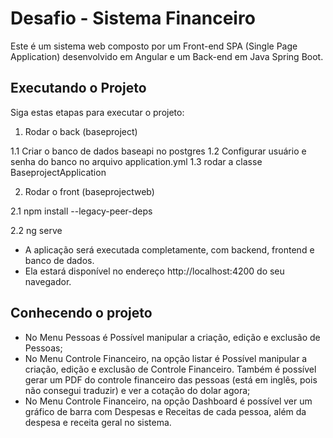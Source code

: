 # Desafio - Sistema Financeiro

Este é um sistema web composto por um Front-end SPA (Single Page Application) desenvolvido em Angular e um Back-end em Java Spring Boot.

## Executando o Projeto

Siga estas etapas para executar o projeto:

1. Rodar o back (baseproject)

1.1 Criar o banco de dados baseapi no postgres
1.2 Configurar usuário e senha do banco no arquivo application.yml
1.3 rodar a classe BaseprojectApplication

2. Rodar o front (baseprojectweb)

2.1 npm install --legacy-peer-deps

2.2 ng serve

- A aplicação será executada completamente, com backend, frontend e banco de dados.
- Ela estará disponível no endereço http://localhost:4200 do seu navegador.

## Conhecendo o projeto

- No Menu Pessoas é Possível manipular a criação, edição e exclusão de Pessoas;
- No Menu Controle Financeiro, na opção listar é Possível manipular a criação, edição e exclusão de Controle Financeiro. Também é possível gerar um PDF do controle financeiro das pessoas (está em inglês, pois não consegui traduzir) e ver a cotação do dolar agora;
- No Menu Controle Financeiro, na opção Dashboard é possível ver um gráfico de barra com Despesas e Receitas de cada pessoa, além da despesa e receita geral no sistema.
